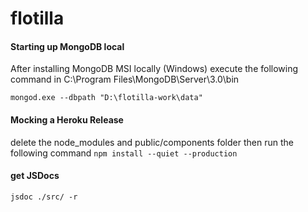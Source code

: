 # flotilla

#### Starting up MongoDB local
After installing MongoDB MSI locally (Windows)
execute the following command in
C:\Program Files\MongoDB\Server\3.0\bin

`mongod.exe --dbpath "D:\flotilla-work\data"`

#### Mocking a Heroku Release
delete the node_modules and public/components folder then run the following command
`npm install --quiet --production`

#### get JSDocs
`jsdoc ./src/ -r`